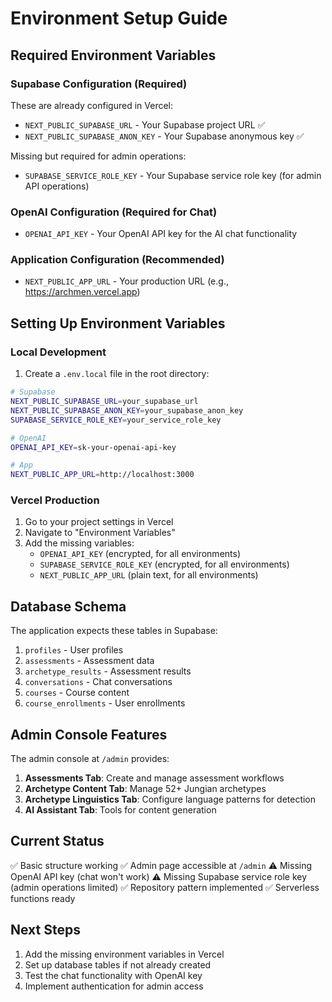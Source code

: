 # Environment Setup Guide

## Required Environment Variables

### Supabase Configuration (Required)

These are already configured in Vercel:
- `NEXT_PUBLIC_SUPABASE_URL` - Your Supabase project URL ✅
- `NEXT_PUBLIC_SUPABASE_ANON_KEY` - Your Supabase anonymous key ✅

Missing but required for admin operations:
- `SUPABASE_SERVICE_ROLE_KEY` - Your Supabase service role key (for admin API operations)

### OpenAI Configuration (Required for Chat)

- `OPENAI_API_KEY` - Your OpenAI API key for the AI chat functionality

### Application Configuration (Recommended)

- `NEXT_PUBLIC_APP_URL` - Your production URL (e.g., https://archmen.vercel.app)

## Setting Up Environment Variables

### Local Development

1. Create a `.env.local` file in the root directory:

```bash
# Supabase
NEXT_PUBLIC_SUPABASE_URL=your_supabase_url
NEXT_PUBLIC_SUPABASE_ANON_KEY=your_supabase_anon_key
SUPABASE_SERVICE_ROLE_KEY=your_service_role_key

# OpenAI
OPENAI_API_KEY=sk-your-openai-api-key

# App
NEXT_PUBLIC_APP_URL=http://localhost:3000
```

### Vercel Production

1. Go to your project settings in Vercel
2. Navigate to "Environment Variables"
3. Add the missing variables:
   - `OPENAI_API_KEY` (encrypted, for all environments)
   - `SUPABASE_SERVICE_ROLE_KEY` (encrypted, for all environments)
   - `NEXT_PUBLIC_APP_URL` (plain text, for all environments)

## Database Schema

The application expects these tables in Supabase:

1. `profiles` - User profiles
2. `assessments` - Assessment data
3. `archetype_results` - Assessment results
4. `conversations` - Chat conversations
5. `courses` - Course content
6. `course_enrollments` - User enrollments

## Admin Console Features

The admin console at `/admin` provides:

1. **Assessments Tab**: Create and manage assessment workflows
2. **Archetype Content Tab**: Manage 52+ Jungian archetypes
3. **Archetype Linguistics Tab**: Configure language patterns for detection
4. **AI Assistant Tab**: Tools for content generation

## Current Status

✅ Basic structure working
✅ Admin page accessible at `/admin`
⚠️ Missing OpenAI API key (chat won't work)
⚠️ Missing Supabase service role key (admin operations limited)
✅ Repository pattern implemented
✅ Serverless functions ready

## Next Steps

1. Add the missing environment variables in Vercel
2. Set up database tables if not already created
3. Test the chat functionality with OpenAI key
4. Implement authentication for admin access 